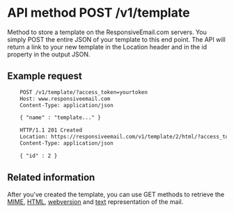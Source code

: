 # API method POST /v1/template

Method to store a template on the ResponsiveEmail.com servers. You simply POST
the entire JSON of your template to this end point. The API will return a link
to your new template in the Location header and in the id property in the output
JSON.

## Example request
````txt
    POST /v1/template/?access_token=yourtoken
    Host: www.responsiveemail.com
    Content-Type: application/json

    { "name" : "template..." }

    HTTP/1.1 201 Created
    Location: https://responsiveemail.com/v1/template/2/html/?access_token=yourtoken
    Content-Type: application/json

    { "id" : 2 }
````
## Related information

After you've created the template, you can use GET methods
to retrieve the <a href="/support/json/get-template-mime">MIME</a>,
<a href="/support/json/get-template-html">HTML</a>,
<a href="/support/json/get-template-webversion">webversion</a> and
<a href="/support/json/get-template-text">text</a> representation of the mail.
